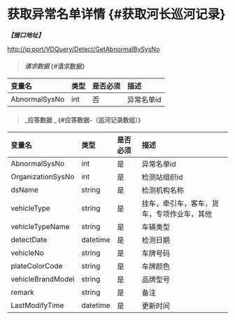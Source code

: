# 获取异常名单详情 {#获取河长巡河记录}

_**【接口地址】**_

[http://ip:port/VDQuery/Detect/GetAbnormalBySysNo](http://ip:port/VDQuery/Detect/GetAbnormalBySysNo)

> #### _请求数据_ {#请求数据}

| 变量名 | 类型 | 是否必须 | 描述 |
| :--- | :--- | :--- | :--- |
| AbnormalSysNo | int | 否 | 异常名单id |

> #### _应答数据 _ {#应答数据-（巡河记录数组）}

| 变量名 | 类型 | 是否必须 | 描述 |
| :--- | :--- | :--- | :--- |
| AbnormalSysNo | int | 是 | 异常名单id |
| OrganizationSysNo | int | 是 | 检测站组织id |
| dsName | string | 是 | 检测机构名称 |
| vehicleType | string | 是 | 挂车，牵引车，客车，货车，专项作业车，其他 |
| vehicleTypeName | string | 是 | 车辆类型 |
| detectDate | datetime | 是 | 检测日期 |
| vehicleNo | string | 是 | 车牌号码 |
| plateColorCode | string | 是 | 车牌颜色 |
| vehicleBrandModel | string | 是 | 品牌型号 |
| remark | string | 是 | 备注 |
| LastModifyTime | datetime | 是 | 更新时间 |



